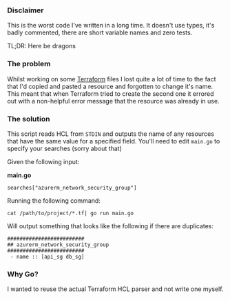 ### Disclaimer

This is the worst code I've written in a long time. It doesn't use types, it's
badly commented, there are short variable names and zero tests.

TL;DR: Here be dragons

### The problem

Whilst working on some [Terraform](https://www.terraform.io/) files I lost quite
a lot of time to the fact that I'd copied and pasted a resource and forgotten to 
change it's name. This meant that when Terraform tried to create the second one
it errored out with a non-helpful error message that the resource was already in
use.

### The solution

This script reads HCL from `STDIN` and outputs the name of any resources that
have the same value for a specified field. You'll need to edit `main.go` to 
specify your searches (sorry about that)

Given the following input:

**main.go**
```
searches["azurerm_network_security_group"]
```

Running the following command:

```
cat /path/to/project/*.tf| go run main.go
```

Will output something that looks like the following if there are duplicates:

```
#########################
## azurerm_network_security_group
#########################
 - name :: [api_sg db_sg]
```

### Why Go?
I wanted to reuse the actual Terraform HCL parser and not write one myself.

